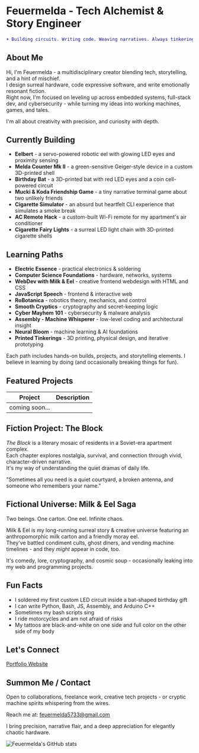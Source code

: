 # Feuermelda - Tech Alchemist & Story Engineer

```diff
+ Building circuits. Writing code. Weaving narratives. Always tinkering.
```
## About Me
Hi, I'm Feuermelda - a multidisciplinary creator blending tech, storytelling, and a hint of mischief.<br>
I design surreal hardware, code expressive software, and write emotionally resonant fiction.<br>
Right now, I'm focused on leveling up across embedded systems, full-stack dev, and cybersecurity - while turning my ideas into working machines, games, and tales.<br>

I'm all about creativity with precision, and curiosity with depth.

## Currently Building
- **Eelbert** - a servo-powered robotic eel with glowing LED eyes and proximity sensing
- **Melda Counter Mk II** - a green-sensitive Geiger-style device in a custom 3D-printed shell
- **Birthday Bat** - a 3D-printed bat with red LED eyes and a coin cell-powered circuit
- **Mucki & Koda Friendship Game** - a tiny narrative terminal game about two unlikely friends
- **Cigarette Simulator** - an absurd but heartfelt CLI experience that simulates a smoke break
- **AC Remote Hack** - a custom-built Wi-Fi remote for my apartment's air conditioner
- **Cigarette Fairy Lights** - a surreal LED light chain with 3D-printed cigarette shells

## Learning Paths
- **Electric Essence** - practical electronics & soldering
- **Computer Science Foundations** - hardware, networks, systems
- **WebDev with Milk & Eel** - creative frontend webdesign with HTML and CSS
- **JavaScript Speech** - frontend & interactive web
- **RoBotanica** - robotics theory, mechanics, and control
- **Smooth Cryptics** - cryptography and secret-keeping logic
- **Cyber Mayhem 101** - cybersecurity & malware analysis
- **Assembly - Machine Whisperer** - low-level coding and architectural insight
- **Neural Bloom** - machine learning & AI foundations
- **Printed Tinkerings** - 3D printing, physical design, and iterative prototyping

Each path includes hands-on builds, projects, and storytelling elements. I believe in learning by doing (and occasionally breaking things for fun).

## Featured Projects
| Project | Description |
|---------|-------------|
| coming soon... |

## Fiction Project: The Block

*The Block* is a literary mosaic of residents in a Soviet-era apartment complex.<br>
Each chapter explores nostalgia, survival, and connection through vivid, character-driven narrative.<br>
It's my way of understanding the quiet dramas of daily life.

 "Sometimes all you need is a quiet courtyard, a broken antenna, and someone who remembers your name."

## Fictional Universe: Milk & Eel Saga
Two beings. One carton. One eel. Infinite chaos.

Milk & Eel is my long-running surreal story & creative universe featuring an anthropomorphic milk carton and a friendly moray eel.<br>
They've battled condiment cults, ghost diners, and vending machine timelines - and they *might* appear in code, too.

It's comedy, lore, cryptography, and cosmic soup - occasionally leaking into my web and programming projects.

## Fun Facts
- I soldered my first custom LED circuit inside a bat-shaped birthday gift
- I can write Python, Bash, JS, Assembly, and Arduino C++
- Sometimes my bash scripts sing
- I ride motorcycles and am not afraid of risks
- My tattoos are black-and-white on one side and full color on the other side of my body

## Let's Connect
[Portfolio Website](https://feuermelda.github.io)

## Summon Me / Contact

Open to collaborations, freelance work, creative tech projects - or cryptic machine spirits whispering from the wires.

Reach me at: [feuermelda5733@gmail.com](mailto:feuermelda5733@gmail.com)

I bring precision, narrative flair, and a deep appreciation for elegantly chaotic hardware.

![Feuermelda's GitHub stats](https://github-readme-stats.vercel.app/api?username=feuermelda&show_icons=true&theme=radical)

